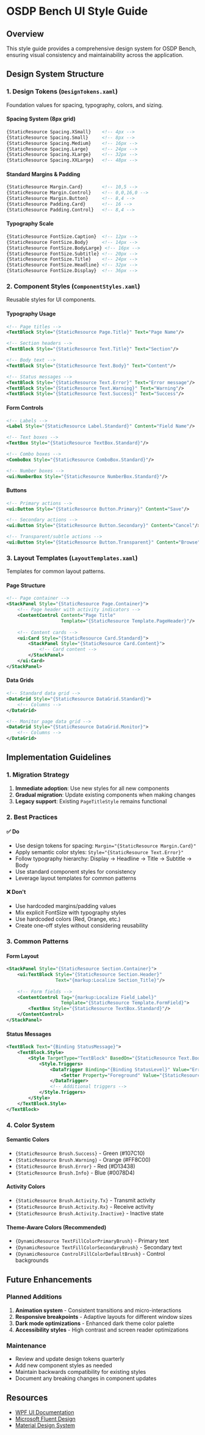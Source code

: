 # OSDP Bench UI Style Guide

## Overview
This style guide provides a comprehensive design system for OSDP Bench, ensuring visual consistency and maintainability across the application.

## Design System Structure

### 1. Design Tokens (`DesignTokens.xaml`)
Foundation values for spacing, typography, colors, and sizing.

#### Spacing System (8px grid)
```xml
{StaticResource Spacing.XSmall}    <!-- 4px -->
{StaticResource Spacing.Small}     <!-- 8px -->
{StaticResource Spacing.Medium}    <!-- 16px -->
{StaticResource Spacing.Large}     <!-- 24px -->
{StaticResource Spacing.XLarge}    <!-- 32px -->
{StaticResource Spacing.XXLarge}   <!-- 48px -->
```

#### Standard Margins & Padding
```xml
{StaticResource Margin.Card}       <!-- 10,5 -->
{StaticResource Margin.Control}    <!-- 0,0,16,0 -->
{StaticResource Margin.Button}     <!-- 8,4 -->
{StaticResource Padding.Card}      <!-- 16 -->
{StaticResource Padding.Control}   <!-- 8,4 -->
```

#### Typography Scale
```xml
{StaticResource FontSize.Caption}  <!-- 12px -->
{StaticResource FontSize.Body}     <!-- 14px -->
{StaticResource FontSize.BodyLarge} <!-- 16px -->
{StaticResource FontSize.Subtitle} <!-- 20px -->
{StaticResource FontSize.Title}    <!-- 24px -->
{StaticResource FontSize.Headline} <!-- 32px -->
{StaticResource FontSize.Display}  <!-- 36px -->
```

### 2. Component Styles (`ComponentStyles.xaml`)
Reusable styles for UI components.

#### Typography Usage
```xml
<!-- Page titles -->
<TextBlock Style="{StaticResource Page.Title}" Text="Page Name"/>

<!-- Section headers -->
<TextBlock Style="{StaticResource Text.Title}" Text="Section"/>

<!-- Body text -->
<TextBlock Style="{StaticResource Text.Body}" Text="Content"/>

<!-- Status messages -->
<TextBlock Style="{StaticResource Text.Error}" Text="Error message"/>
<TextBlock Style="{StaticResource Text.Warning}" Text="Warning"/>
<TextBlock Style="{StaticResource Text.Success}" Text="Success"/>
```

#### Form Controls
```xml
<!-- Labels -->
<Label Style="{StaticResource Label.Standard}" Content="Field Name"/>

<!-- Text boxes -->
<TextBox Style="{StaticResource TextBox.Standard}"/>

<!-- Combo boxes -->
<ComboBox Style="{StaticResource ComboBox.Standard}"/>

<!-- Number boxes -->
<ui:NumberBox Style="{StaticResource NumberBox.Standard}"/>
```

#### Buttons
```xml
<!-- Primary actions -->
<ui:Button Style="{StaticResource Button.Primary}" Content="Save"/>

<!-- Secondary actions -->
<ui:Button Style="{StaticResource Button.Secondary}" Content="Cancel"/>

<!-- Transparent/subtle actions -->
<ui:Button Style="{StaticResource Button.Transparent}" Content="Browse"/>
```

### 3. Layout Templates (`LayoutTemplates.xaml`)
Templates for common layout patterns.

#### Page Structure
```xml
<!-- Page container -->
<StackPanel Style="{StaticResource Page.Container}">
    <!-- Page header with activity indicators -->
    <ContentControl Content="Page Title" 
                    Template="{StaticResource Template.PageHeader}"/>
    
    <!-- Content cards -->
    <ui:Card Style="{StaticResource Card.Standard}">
        <StackPanel Style="{StaticResource Card.Content}">
            <!-- Card content -->
        </StackPanel>
    </ui:Card>
</StackPanel>
```

#### Data Grids
```xml
<!-- Standard data grid -->
<DataGrid Style="{StaticResource DataGrid.Standard}">
    <!-- Columns -->
</DataGrid>

<!-- Monitor page data grid -->
<DataGrid Style="{StaticResource DataGrid.Monitor}">
    <!-- Columns -->
</DataGrid>
```

## Implementation Guidelines

### 1. Migration Strategy
1. **Immediate adoption**: Use new styles for all new components
2. **Gradual migration**: Update existing components when making changes
3. **Legacy support**: Existing `PageTitleStyle` remains functional

### 2. Best Practices

#### ✅ Do
- Use design tokens for spacing: `Margin="{StaticResource Margin.Card}"`
- Apply semantic color styles: `Style="{StaticResource Text.Error}"`
- Follow typography hierarchy: Display → Headline → Title → Subtitle → Body
- Use standard component styles for consistency
- Leverage layout templates for common patterns

#### ❌ Don't
- Use hardcoded margins/padding values
- Mix explicit FontSize with typography styles
- Use hardcoded colors (Red, Orange, etc.)
- Create one-off styles without considering reusability

### 3. Common Patterns

#### Form Layout
```xml
<StackPanel Style="{StaticResource Section.Container}">
    <ui:TextBlock Style="{StaticResource Section.Header}" 
                  Text="{markup:Localize Section_Title}"/>
    
    <!-- Form fields -->
    <ContentControl Tag="{markup:Localize Field_Label}"
                    Template="{StaticResource Template.FormField}">
        <TextBox Style="{StaticResource TextBox.Standard}"/>
    </ContentControl>
</StackPanel>
```

#### Status Messages
```xml
<TextBlock Text="{Binding StatusMessage}">
    <TextBlock.Style>
        <Style TargetType="TextBlock" BasedOn="{StaticResource Text.Body}">
            <Style.Triggers>
                <DataTrigger Binding="{Binding StatusLevel}" Value="Error">
                    <Setter Property="Foreground" Value="{StaticResource Brush.Error}"/>
                </DataTrigger>
                <!-- Additional triggers -->
            </Style.Triggers>
        </Style>
    </TextBlock.Style>
</TextBlock>
```

### 4. Color System

#### Semantic Colors
- `{StaticResource Brush.Success}` - Green (#107C10)
- `{StaticResource Brush.Warning}` - Orange (#FF8C00)  
- `{StaticResource Brush.Error}` - Red (#D13438)
- `{StaticResource Brush.Info}` - Blue (#0078D4)

#### Activity Colors
- `{StaticResource Brush.Activity.Tx}` - Transmit activity
- `{StaticResource Brush.Activity.Rx}` - Receive activity
- `{StaticResource Brush.Activity.Inactive}` - Inactive state

#### Theme-Aware Colors (Recommended)
- `{DynamicResource TextFillColorPrimaryBrush}` - Primary text
- `{DynamicResource TextFillColorSecondaryBrush}` - Secondary text
- `{DynamicResource ControlFillColorDefaultBrush}` - Control backgrounds

## Future Enhancements

### Planned Additions
1. **Animation system** - Consistent transitions and micro-interactions
2. **Responsive breakpoints** - Adaptive layouts for different window sizes
3. **Dark mode optimizations** - Enhanced dark theme color palette
4. **Accessibility styles** - High contrast and screen reader optimizations

### Maintenance
- Review and update design tokens quarterly
- Add new component styles as needed
- Maintain backwards compatibility for existing styles
- Document any breaking changes in component updates

## Resources
- [WPF UI Documentation](https://wpfui.lepo.co/)
- [Microsoft Fluent Design](https://www.microsoft.com/design/fluent/)
- [Material Design System](https://material.io/design/introduction)